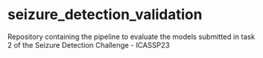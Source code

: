 # seizure_detection_validation
Repository containing the pipeline to evaluate the models submitted in task 2 of the Seizure Detection Challenge - ICASSP23
